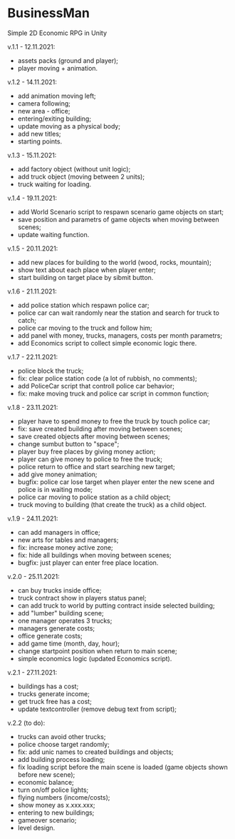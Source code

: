 # BusinessMan
Simple 2D Economic RPG in Unity

v.1.1 - 12.11.2021:
- assets packs (ground and player);
- player moving + animation.

v.1.2 - 14.11.2021:
- add animation moving left;
- camera following;
- new area - office;
- entering/exiting building;
- update moving as a physical body;
- add new titles;
- starting points.

v.1.3 - 15.11.2021:
- add factory object (without unit logic);
- add truck object (moving between 2 units);
- truck waiting for loading.

v.1.4 - 19.11.2021:
- add World Scenario script to respawn scenario game objects on start;
- save position and parametrs of game objects when moving between scenes;
- update waiting function.

v.1.5 - 20.11.2021:
- add new places for building to the world (wood, rocks, mountain);
- show text about each place when player enter;
- start building on target place by sibmit button.

v.1.6 - 21.11.2021:
- add police station which respawn police car;
- police car can wait randomly near the station and search for truck to catch;
- police car moving to the truck and follow him;
- add panel with money, trucks, managers, costs per month parametrs;
- add Economics script to collect simple economic logic there.

v.1.7 - 22.11.2021:
- police block the truck;
- fix: clear police station code (a lot of rubbish, no comments);
- add PoliceCar script that controll police car behavior;
- fix: make moving truck and police car script in common function;

v.1.8 - 23.11.2021:
- player have to spend money to free the truck by touch police car;
- fix: save created building after moving between scenes;
- save created objects after moving between scenes;
- change sumbut button to "space";
- player buy free places by giving money action;
- player can give money to police to free the truck;
- police return to office and start searching new target;
- add give money animation;
- bugfix: police car lose target when player enter the new scene and police is in waiting mode;
- police car moving to police station as a child object;
- truck moving to building (that create the truck) as a child object.

v.1.9 - 24.11.2021:
- can add managers in office;
- new arts for tables and managers;
- fix: increase money active zone;
- fix: hide all buildings when moving between scenes;
- bugfix: just player can enter free place location.

v.2.0 - 25.11.2021:
- can buy trucks inside office;
- truck contract show in players status panel;
- can add truck to world by putting contract inside selected building;
- add "lumber" building scene;
- one manager operates 3 trucks;
- managers generate costs;
- office generate costs;
- add game time (month, day, hour);
- change startpoint position when return to main scene;
- simple economics logic (updated Economics script).

v.2.1 - 27.11.2021:
- buildings has a cost;
- trucks generate income;
- get truck free has a cost;
- update textcontroller (remove debug text from script);

v.2.2 (to do):
- trucks can avoid other trucks;
- police choose target randomly;
- fix: add unic names to created buildings and objects;
- add building process loading;
- fix loading script before the main scene is loaded (game objects shown before new scene);
- economic balance;
- turn on/off police lights;
- flying numbers (income/costs);
- show money as x.xxx.xxx;
- entering to new buildings;
- gameover scenario;
- level design.

